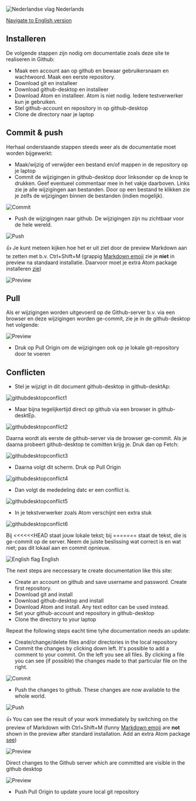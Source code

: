 ![Nederlandse vlag](../images/nl.gif) Nederlands

[Navigate to English version](#English)

## Installeren

De volgende stappen zijn nodig om documentatie zoals deze site te realiseren in Github:

* Maak een account aan op github en bewaar gebruikersnaam en wachtwoord. Maak een eerste repository.
* Download git en installeer
* Download github-desktop en installeer
* Download Atom en installeer. Atom is niet nodig. Iedere testverwerker kun je gebruiken.
* Stel github-account en repository in op github-desktop
* Clone de directory naar je laptop

## Commit & push

Herhaal onderstaande stappen steeds weer als de documentatie moet worden bijgewerkt:

* Maak/wijzig of verwijder een bestand en/of mappen in de repository op je laptop
* Commit de wijzigingen in github-desktop door linksonder op de knop te drukken. Geef eventueel commentaar mee in het vakje daarboven. Links zie je alle wijzigingen aan bestanden. Door op een bestand te klikken zie je zelfs de wijzigingen binnen de bestanden (indien mogelijk).

![Commit](./images/githubdesktop_commit.PNG)

* Push de wijzigingen naar github. De wijzigingen zijn nu zichtbaar voor de hele wereld.

![Push](./images/githubdesktop_push.PNG)

👍 Je kunt meteen kijken hoe het er uit ziet door de preview Markdown aan te zetten met b.v. Ctrl+Shift+M (grappig [Markdown emoji](https://www.webfx.com/tools/emoji-cheat-sheet/) zie je **niet** in preview na standaard installatie. Daarvoor moet je extra Atom package installeren [zie](../Softwaretooling.md))

![Preview](./images/AtomPreview.png)

## Pull

Als er wijzigingen worden uitgevoerd op de Github-server b.v. via een browser en deze wijzigingen worden ge-commit, zie je in de github-desktop het volgende:

![Preview](./images/githubdesktopremotechange.PNG)

* Druk op Pull Origin om de wijzigingen ook op je lokale git-repository door te voeren

## Conflicten

* Stel je wijzigt in dit document github-desktop in github-desktAp:

![githubdesktopconflict1](./images/githubdesktopconflict1.PNG)

* Maar bijna tegelijkertijd direct op github via een browser in github-desktEp.

![githubdesktopconflict2](./images/githubdesktopconflict2.PNG)

Daarna wordt als eerste de github-server via de browser ge-commit. Als je daarna probeert github-desktop te comitten krijg je. Druk dan op Fetch:

![githubdesktopconflict3](./images/githubdesktopconflict3.PNG)

* Daarna volgt dit scherm. Druk op Pull Origin

![githubdesktopconflict4](./images/githubdesktopconflict4.PNG)

* Dan volgt de mededeling datc er een conflict is.

![githubdesktopconflict5](./images/githubdesktopconflict5.PNG)

* In je tekstverwerker zoals Atom verschijnt een extra stuk

![githubdesktopconflict6](./images/githubdesktopconflict6.PNG)

Bij <<<<<<HEAD staat jouw lokale tekst; bij ======= staat de tekst, die is ge-commit op de server. Neem de juiste beslissing wat correct is en wat niet; pas dit lokaal aan en commit opnieuw.


![English flag](../images/gb.gif) English

The next steps are neccessary te create documentation like this site:

* Create an account on github and save username and password. Create first repository.
* Download git and install
* Download github-desktop and install
* Download Atom and install. Any text editor can be used instead.
* Set your github-account and repository in github-desktop
* Clone the directory to your laptop

Repeat the following steps eacht time tyhe documentation needs an update:

* Create/change/delete files and/or directories in the local repository
* Commit the changes by clicking down left. It's possible to add a comment to your commit. On the left you see all files. By clicking a file you can see (if possible) the changes made to that particular file on the right.

![Commit](./images/githubdesktop_commit.PNG)

* Push the changes to github. These changes are now available to the whole world.

![Push](./images/githubdesktop_push.PNG)

👍 You can see the result of your work immediately by switching on the preview of Markdown with Ctrl+Shift+M (funny [Markdown emoji](https://www.webfx.com/tools/emoji-cheat-sheet/) are **not** shown in the preview after standard installation. Add an extra Atom package  [see](../Softwaretooling.md))

![Preview](./images/AtomPreview.png)

Direct changes to the Github server which are committed are visible in the github desktop

![Preview](./images/githubdesktopremotechange.PNG)

* Push Pull Origin to update youre local git repository
